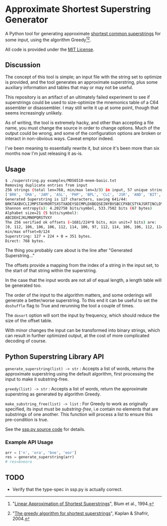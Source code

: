 # Approximate Shortest Superstring Generator

A Python tool for generating approximate [shortest common superstrings](https://en.wikipedia.org/wiki/Shortest_common_supersequence#Shortest_common_superstring) for some input,
using the algorithm Greedy[^Blum1994][^Kaplan2004].

All code is provided under the [MIT License](LICENSE).

## Discussion

The concept of this tool is simple; an input file with the string set to optimize is provided, and the tool generates an approximate
superstring, plus some auxiliary information and tables that may or may not be useful.

This repository is an artifact of an ultimately failed experiment to see if superstrings could be used to size-optimize the
mnemonics table of a C64 assembler or disassembler. I may still write it up at some point, though that seems increasingly unlikely.

As of writing, the tool is extremely hacky, and other than accepting a file name, you must change the source in order to
change options. Much of the output could be wrong, and some of the configuration options are broken or interact in
non-obvious ways. Caveat emptor indeed.

I've been meaning to essentially rewrite it, but since it's been more than six months now I'm just
releasing it as-is.

## Usage

```bash
$ ./superstring.py examples/MOS6510-mnem-basic.txt
Removing duplicate entries from input
256 strings (total len=768, min/max len=3/3) in input, 57 unique strings (total len=171) remain.
['BRK', 'ORA', 'JAM', 'ASL', 'PHP', 'BPL', 'CLC', 'JSR', 'AND', 'BIT', 'ROL', 'PLP', 'BMI', 'SEC', 'RTI', 'EOR', 'LSR', 'PHA', 'JMP', 'BVC', 'CLI', 'RTS', 'ADC', 'ROR', 'PLA', 'BVS', 'SEI', 'STA', 'STY', 'STX', 'DEY', 'TXA', 'BCC', 'TYA', 'TXS', 'LDY', 'LDA', 'LDX', 'TAY', 'TAX', 'BCS', 'CLV', 'TSX', 'CPY', 'CMP', 'DEC', 'INY', 'DEX', 'BNE', 'CLD', 'CPX', 'SBC', 'INC', 'INX', 'NOP', 'BEQ', 'SED']
Generated Superstring is 127 characters, saving 641/44:
BRKTAXBVCLIJMPSTAYRORTSXSTXADEYSECMPLDXBEQSEINYBVSBCCPXBCSTYAJSRTINCLDYBITXSEDECLCPYBPLPLABMINXNOPHPHADCLVJAMBNEORASLSROLDANDEX
Shannon entropy(s): 4.202758 bits/symbol, 533.7502 bits (67 bytes)
Alphabet size=21 (5 bits/symbol):
ABCDEHIJKLMNOPQRSTVXY
The 256 verified ok offsets (~1681/224*8 bits, min unit=7 bits) are:
[0, 112, 106, 106, 106, 112, 114, 106, 97, 112, 114, 106, 106, 112, 114, 106, 84, 112, 106, 106, 106, 112, 114, 106, 79, 112, 106, 106, 106, 112, 114, 106, 61, 122, 106, 106, 71, 122, 118, 106, 85, 122, 118, 106, 71, 122, 118, 106, 90, 122, 106, 106, 106, 122, 118, 106, 31, 122, 106, 106, 106, 122, 118, 106, 63, 111, 106, 106, 106, 111, 116, 106, 99, 111, 116, 106, 11, 111, 116, 106, 6, 111, 106, 106, 106, 111, 116, 106, 8, 111, 106, 106, 106, 111, 116, 106, 20, 101, 106, 106, 106, 101, 18, 106, 87, 101, 18, 106, 11, 101, 18, 106, 47, 101, 106, 106, 106, 101, 18, 106, 42, 101, 106, 106, 106, 101, 18, 106, 106, 14, 106, 106, 57, 14, 24, 106, 28, 106, 25, 106, 57, 14, 24, 106, 50, 14, 106, 106, 57, 14, 24, 106, 58, 14, 73, 106, 106, 14, 106, 106, 68, 120, 36, 106, 68, 120, 36, 106, 15, 120, 3, 106, 68, 120, 36, 106, 55, 120, 106, 106, 68, 120, 36, 106, 103, 120, 21, 106, 68, 120, 36, 106, 81, 33, 106, 106, 81, 33, 77, 106, 44, 33, 124, 106, 81, 33, 77, 106, 109, 33, 106, 106, 106, 33, 77, 106, 67, 33, 106, 106, 106, 33, 77, 106, 52, 49, 106, 106, 52, 49, 65, 106, 92, 49, 95, 106, 52, 49, 65, 106, 39, 49, 106, 106, 106, 49, 65, 106, 75, 49, 106, 106, 106, 49, 65, 106]
min/max offset=0/124
Superstring: 127 + 224 + 0 = 351 bytes.
Direct: 768 bytes.
```

The thing you probably care about is the line after "Generated Superstring..."

The offsets provide a mapping from the index of a string in the input set, to the start of that string within the superstring.

In the case that the input words are not all of equal length, a length table will be generated too.

The order of the input to the algorithm matters, and some orderings will generate a better/worse superstring. To this
end it can be useful to set the `doshuffle` flag to True and rerunning the tool a couple of times.

The `dosort` option will sort the input by frequency, which should reduce the size of the offset table.

With minor changes the input can be transformed into binary strings, which can result in further optimized output, at the cost
of more complicated decoding of course.

## Python Superstring Library API

`generate_superstring(list) -> str`
: Accepts a list of words, returns the approximate superstring using the default algorithm, first processing the input to make it substring-free.

`greedy(list) -> str`
: Accepts a list of words, return the approximate superstring as generated by algorithm Greedy.

`make_substring_free(list) -> list`
: For Greedy to work as originally specified, its input must be _substring-free_, i.e contain no elements that are substrings of one another. This function will process a list to ensure this pre-condition is true.

See the [ssp.py source code](ssp.py) for details.

### Example API Usage

```python
arr = ['n', 'ora', 'bne', 'eor']
res = generate_superstring(arr)
# res=bneora
```

## TODO

* Verify that the type-spec in ssp.py is actually correct.

[^Blum1994]: "[Linear Approximation of Shortest Superstrings](https://ir.cwi.nl/pub/1422/1422D.pdf)", Blum et al., 1994.
[^Kaplan2004]: "[The greedy algorithm for shortest superstrings](https://doi.org/10.1016/j.ipl.2004.09.012)", Kaplan & Shafrir, 2004.
